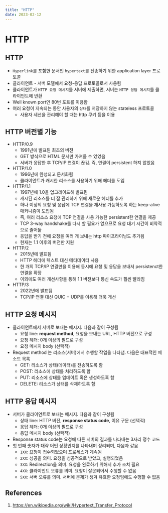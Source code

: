 ```yaml
---
title: "HTTP"
date: 2023-02-12
---
```


# HTTP

## HTTP

- `Hyperlink`를 포함한 문서인 `hypertext`를 전송하기 위한 application layer 프로토콜
- 클라이언트 - 서버 모델에서 요청-응답 프로토콜로서 사용됨
- 클라이언트가 `HTTP 요청 메시지`를 서버에 제출하면, 서버는 `HTTP 응답 메시지`를 클라이언트에 반환
- Well known port인 80번 포트를 이용함
- 여러 요청이 지속되는 동안 사용자의 `상태`를 저장하지 않는 stateless 프로토콜
  - 사용자 세션을 관리해야 할 때는 http 쿠키 등을 이용

## HTTP 버전별 기능

- HTTP/0.9
  - 1991년에 발표된 최초의 버전
  - GET 방식으로 HTML 문서만 가져올 수 있었음
  - 서버가 응답한 후 TCP/IP 연결이 끊김. 즉, 연결이 persistent 하지 않았음
- HTTP/1.0
  - 1996년에 완성되고 문서화됨
  - 클라이언트가 캐시한 리소스를 사용하기 위해 헤더를 도입
- HTTP/1.1
  - 1997년에 1.0을 업그레이드해 발표됨
  - 캐시된 리소스를 더 잘 관리하기 위해 새로운 헤더를 추가
  - 하나 이상의 요청 및 응답에 TCP 연결을 재사용 가능하도록 하는 keep-alive 매커니즘이 도입됨
  - 즉, 여러 리소스 요청에 TCP 연결을 사용 가능한 persistent한 연결을 제공
  - TCP 3-way handshake를 다시 할 필요가 없으므로 요청 대기 시간이 비약적으로 줄어듦
  - 응답을 받기 전에 요청을 여러 개 보내는 http 파이프라이닝도 추가됨
  - 현재는 1.1 이후의 버전만 지원
- HTTP/2
  - 2015년에 발표됨
  - HTTP 헤더에 텍스트 대신 메타데이터 사용
  - 한 개의 TCP/IP 연결만을 이용해 동시에 요청 및 응답을 보내서 persistenct한 연결을 확장
  - 이외에도 여러 개선사항을 통해 1.1 버전보다 통신 속도가 훨씬 빨라짐
- HTTP/3
  - 2022년에 발표됨
  - TCP/IP 연결 대신 QUIC + UDP를 이용해 더욱 개선

## HTTP 요청 메시지

- 클라이언트에서 서버로 보내는 메시지. 다음과 같이 구성됨
  - 요청 line: **request method**, 요청을 보내는 URL, HTTP 버전으로 구성
  - 요청 헤더: 0개 이상의 필드로 구성
  - 요청 메시지 body (선택적)
- Request method 는 리소스(서버)에서 수행할 작업을 나타냄. 다음은 대표적인 메소드 목록
  - GET: 리소스가 상태(데이터)를 전송하도록 함
  - POST: 리소스에 상태를 처리하도록 함
  - PUT: 리소스에 상태를 업데이트 혹은 생성하도혹 함
  - DELETE: 리소스가 상태를 삭제하도록 함

## HTTP 응답 메시지

- 서버가 클라이언트로 보내는 메시지. 다음과 같이 구성됨
  - 상태 line: HTTP 버전, **response status code**, 이유 구문 (선택적)
  - 응답 헤더: 0개 이상의 필드로 구성
  - 응답 메시지 body (선택적)
- Response status code는 요청에 따른 서버의 결과를 나타내는 3자리 정수 코드
- 첫 번째 숫자가 대략 어떤 상황인지를 나타내며 정리되며, 다음과 같음
  - `1XX`: 요청이 접수되었으며 프로세스가 계속됨
  - `2XX`: 성공을 의미. 요청을 성공적으로 받았고, 실행되었음
  - `3XX`: Redirection을 의미. 요청을 완료하기 위해서 추가 조치 필요
  - `4XX`: 클라이언트 오류를 의미. 요청이 잘못되어서 수행할 수 없음
  - `5XX`: 서버 오류를 의미. 서버에 문제가 생겨 유효한 요청임에도 수행할 수 없음

## References

1. https://en.wikipedia.org/wiki/Hypertext_Transfer_Protocol
